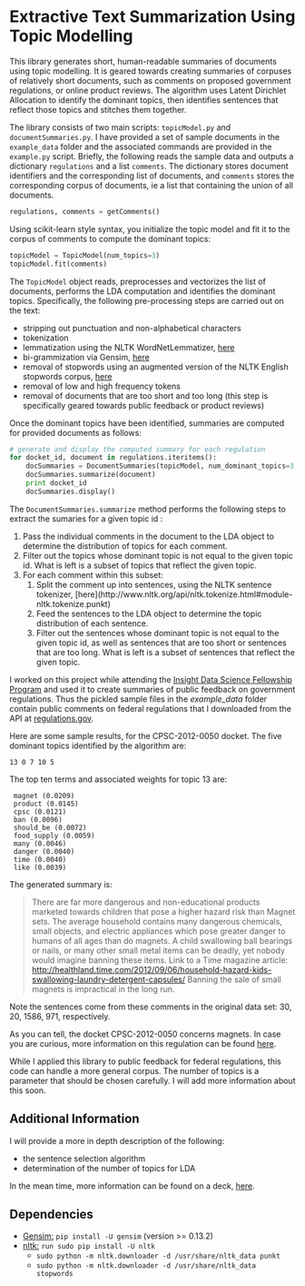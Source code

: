 # Extractive Text Summarization Using Topic Modelling

This library generates short, human-readable summaries of documents using topic modelling. It is geared towards creating summaries of corpuses of relatively short documents, such as comments on proposed government regulations, or online product reviews. The algorithm uses Latent Dirichlet Allocation to identify the dominant topics, then identifies sentences that reflect those topics and stitches them together.

The library consists of two main scripts: `topicModel.py` and `documentSummaries.py`. I have provided a set of sample documents in the `example_data` folder and the associated commands are provided in the `example.py` script. Briefly, the following reads the sample data and outputs a dictionary `regulations` and a list `comments`. The dictionary stores document identifiers and the corresponding list of documents, and `comments` stores the corresponding corpus of documents, ie a list that containing the union of all documents.

```python
regulations, comments = getComments() 
```

Using scikit-learn style syntax, you initialize the topic model and fit it to the corpus of comments to compute the dominant topics:

```python
topicModel = TopicModel(num_topics=3)
topicModel.fit(comments)
```

The `TopicModel` object reads, preprocesses and vectorizes the list of documents, performs the LDA computation and identifies the dominant topics. Specifically, the following pre-processing steps are carried out on the text:
* stripping out punctuation and non-alphabetical characters
* tokenization
* lemmatization using the NLTK WordNetLemmatizer, [here](http://www.nltk.org/api/nltk.stem.html#module-nltk.stem.wordnet) 
* bi-grammization via Gensim, [here](https://radimrehurek.com/gensim/models/phrases.html)
* removal of stopwords using an augmented version of the NLTK English stopwords corpus, [here](http://www.nltk.org/nltk_data/)
* removal of low and high frequency tokens
* removal of documents that are too short and too long (this step is specifically geared towards public feedback or product reviews)

Once the dominant topics have been identified, summaries are computed for provided documents as follows:

```python
# generate and display the computed summary for each regulation
for docket_id, document in regulations.iteritems():
    docSummaries = DocumentSummaries(topicModel, num_dominant_topics=3, number_of_sentences=4)
    docSummaries.summarize(document)
    print docket_id
    docSummaries.display()
```
The `DocumentSummaries.summarize` method performs the following steps to extract the sumaries for a given topic id :
<ol>
<li> Pass the individual comments in the document to the LDA object to determine the distribution of topics for each comment.
<li> Filter out the topics whose dominant topic is not equal to the given topic id. What is left is a subset of topics that reflect the given topic.
<li> For each comment within this subset:
<ol> 
<li> Split the comment up into sentences, using the NLTK sentence tokenizer, [here](http://www.nltk.org/api/nltk.tokenize.html#module-nltk.tokenize.punkt)
<li> Feed the sentences to the LDA object to determine the topic distribution of each sentence.
<li> Filter out the sentences whose dominant topic is not equal to the given topic id, as well as sentences that are too short or sentences that are too long. What is left is a subset of sentences that reflect the given topic.
</ol>
</ol>


I worked on this project while attending the [Insight Data Science Fellowship Program](http://insightdatascience.com/) and used it to create summaries of public feedback on government regulations. Thus the pickled sample files in the *example_data* folder contain public comments on federal regulations that I downloaded from the API at [regulations.gov](https://www.regulations.gov/).

Here are some sample results, for the CPSC-2012-0050 docket. The five dominant topics identified by the algorithm are:
```
13 0 7 10 5
```
The top ten terms and associated weights for topic 13 are:
```
 magnet (0.0209)
 product (0.0145)
 cpsc (0.0121)
 ban (0.0096)
 should_be (0.0072)
 food_supply (0.0059)
 many (0.0046)
 danger (0.0040)
 time (0.0040)
 like (0.0039)
```
The generated summary is:
> There are far more dangerous and non-educational products marketed towards children that pose a higher hazard risk than Magnet sets.
> The average household contains many dangerous chemicals, small  objects, and electric appliances which pose greater danger to humans of all ages  than do magnets.
> A child swallowing ball bearings or nails, or many other small metal items can be deadly, yet nobody would imagine banning these items.
> Link to a Time magazine article: http://healthland.time.com/2012/09/06/household-hazard-kids-swallowing-laundry-detergent-capsules/  Banning the sale of small magnets is impractical in the long run.

Note the sentences come from these comments in the original data set: 30, 20, 1586, 971, respectively. 

As you can tell, the docket CPSC-2012-0050 concerns magnets. In case you are curious, more information on this regulation can be found [here](https://www.regulations.gov/document?D=CPSC-2012-0050-0001).

While I applied this library to public feedback for federal regulations, this code can handle a more general corpus. The number of topics is a parameter that should be chosen carefully. I will add more information about this soon.

## Additional Information

I will provide a more in depth description of the following:
* the sentence selection algorithm
* determination of the number of topics for LDA

In the mean time, more information can be found on a deck, [here](http://commentstldr.com/presentation).

## Dependencies

* [Gensim:](https://github.com/RaRe-Technologies/gensim) `pip install -U gensim` (version >= 0.13.2)
* [nltk:](http://www.nltk.org/) `run sudo pip install -U nltk`
  * `sudo python -m nltk.downloader -d /usr/share/nltk_data punkt`
  * `sudo python -m nltk.downloader -d /usr/share/nltk_data stopwords`
